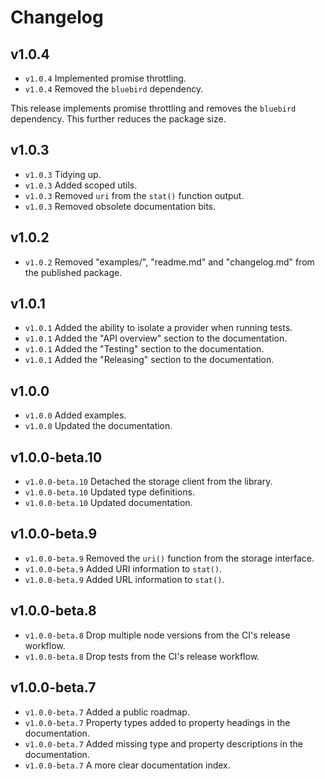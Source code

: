 # Changelog

## v1.0.4

- `v1.0.4` Implemented promise throttling.
- `v1.0.4` Removed the `bluebird` dependency.

This release implements promise throttling and removes the `bluebird` dependency. This further reduces the package size.

## v1.0.3

- `v1.0.3` Tidying up.
- `v1.0.3` Added scoped utils.
- `v1.0.3` Removed `uri` from the `stat()` function output.
- `v1.0.3` Removed obsolete documentation bits.

## v1.0.2

- `v1.0.2` Removed "examples/", "readme.md" and "changelog.md" from the published package.

## v1.0.1

- `v1.0.1` Added the ability to isolate a provider when running tests.
- `v1.0.1` Added the "API overview" section to the documentation.
- `v1.0.1` Added the "Testing" section to the documentation.
- `v1.0.1` Added the "Releasing" section to the documentation.

## v1.0.0

- `v1.0.0` Added examples.
- `v1.0.0` Updated the documentation.

## v1.0.0-beta.10

- `v1.0.0-beta.10` Detached the storage client from the library.
- `v1.0.0-beta.10` Updated type definitions.
- `v1.0.0-beta.10` Updated documentation.

## v1.0.0-beta.9

- `v1.0.0-beta.9` Removed the `uri()` function from the storage interface.
- `v1.0.0-beta.9` Added URI information to `stat()`.
- `v1.0.0-beta.9` Added URL information to `stat()`.

## v1.0.0-beta.8

- `v1.0.0-beta.8` Drop multiple node versions from the CI's release workflow.
- `v1.0.0-beta.8` Drop tests from the CI's release workflow.

## v1.0.0-beta.7

- `v1.0.0-beta.7` Added a public roadmap.
- `v1.0.0-beta.7` Property types added to property headings in the documentation.
- `v1.0.0-beta.7` Added missing type and property descriptions in the documentation.
- `v1.0.0-beta.7` A more clear documentation index.
